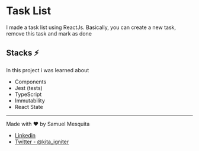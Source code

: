 # Task List

I made a task list using ReactJs. Basically, you can create a new task, remove this task and mark as done

## Stacks :zap:

In this project i was learned about 

- Components
- Jest (tests)
- TypeScript
- Immutability
- React State

----------------------------------------------------------------

Made with ❤️ by Samuel Mesquita

- [Linkedin](https://www.linkedin.com/in/samuel-mesquita-70a7b71b4/)
- [Twitter - @kita_igniter](https://twitter.com/kita_igniter) 